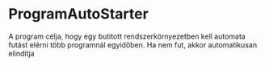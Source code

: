 # ProgramAutoStarter
A program célja, hogy egy butitott rendszerkörnyezetben kell automata futást elérni több programnál egyidőben. Ha nem fut, akkor automatikusan elindítja
